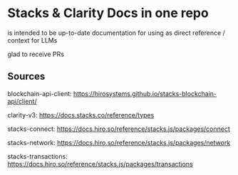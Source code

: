 # Stacks & Clarity Docs in one repo

is intended to be up-to-date documentation for using as direct reference / context for LLMs

glad to receive PRs

## Sources

blockchain-api-client: https://hirosystems.github.io/stacks-blockchain-api/client/

clarity-v3: https://docs.stacks.co/reference/types

stacks-connect: https://docs.hiro.so/reference/stacks.js/packages/connect

stacks-network: https://docs.hiro.so/reference/stacks.js/packages/network

stacks-transactions: https://docs.hiro.so/reference/stacks.js/packages/transactions
